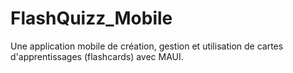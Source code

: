 # FlashQuizz_Mobile
Une application mobile de création, gestion et utilisation de cartes d'apprentissages (flashcards) avec MAUI.
